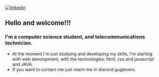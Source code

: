 [![linkedin](https://img.shields.io/badge/-linkedin-0E76A8)](https://www.linkedin.com/in/gustavo-pfleger-rebelo-295554287/)  
## Hello and welcome!!! 
### I'm a computer science student, and telecommunications technician.

- At the moment I'm just studying and developing my skills, I'm starting with web devolopment, with the technologies: html, css and javascript and JAVA.
- If you want to contact me just reach me in discord guglevers.
